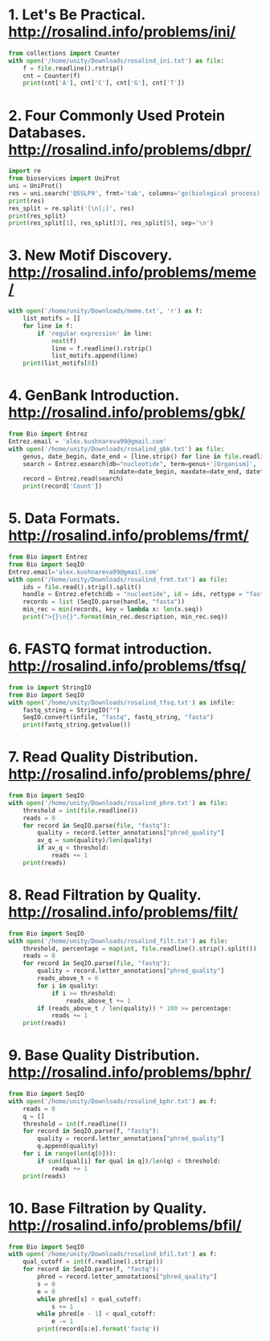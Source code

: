 # 1. Let's Be Practical. http://rosalind.info/problems/ini/

```python
from collections import Counter
with open('/home/unity/Downloads/rosalind_ini.txt') as file:
    f = file.readline().rstrip()
    cnt = Counter(f)
    print(cnt['A'], cnt['C'], cnt['G'], cnt['T'])
```

# 2. Four Commonly Used Protein Databases. http://rosalind.info/problems/dbpr/

```python
import re
from bioservices import UniProt
uni = UniProt()
res = uni.search('Q5SLP9', frmt='tab', columns='go(biological process)').rstrip()
print(res)
res_split = re.split('[\n[;]', res)
print(res_split)
print(res_split[1], res_split[3], res_split[5], sep='\n')
```

# 3. New Motif Discovery. http://rosalind.info/problems/meme/

```python
with open('/home/unity/Downloads/meme.txt', 'r') as f:
    list_motifs = []
    for line in f:
        if 'regular expression' in line:
            next(f)
            line = f.readline().rstrip()
            list_motifs.append(line)
    print(list_motifs[0])
```

# 4. GenBank Introduction. http://rosalind.info/problems/gbk/

```python
from Bio import Entrez
Entrez.email = 'alex.kushnareva99@gmail.com'
with open('/home/unity/Downloads/rosalind_gbk.txt') as file:
    genus, date_begin, date_end = [line.strip() for line in file.readlines()]
    search = Entrez.esearch(db="nucleotide", term=genus+'[Organism]', 
                            mindate=date_begin, maxdate=date_end, datetype='pdat')
    record = Entrez.read(search)
    print(record['Count'])
```

# 5. Data Formats. http://rosalind.info/problems/frmt/

```python
from Bio import Entrez
from Bio import SeqIO
Entrez.email='alex.kushnareva99@gmail.com'
with open('/home/unity/Downloads/rosalind_frmt.txt') as file:
    ids = file.read().strip().split()
    handle = Entrez.efetch(db = "nucleotide", id = ids, rettype = "fasta")
    records = list (SeqIO.parse(handle, "fasta"))
    min_rec = min(records, key = lambda x: len(x.seq))
    print(">{}\n{}".format(min_rec.description, min_rec.seq))
```

# 6. FASTQ format introduction. http://rosalind.info/problems/tfsq/

```python
from io import StringIO
from Bio import SeqIO
with open('/home/unity/Downloads/rosalind_tfsq.txt') as infile:
    fastq_string = StringIO("")
    SeqIO.convert(infile, "fastq", fastq_string, "fasta")
    print(fastq_string.getvalue())
```

# 7. Read Quality Distribution. http://rosalind.info/problems/phre/

```python
from Bio import SeqIO
with open('/home/unity/Downloads/rosalind_phre.txt') as file:
    threshold = int(file.readline())
    reads = 0
    for record in SeqIO.parse(file, "fastq"):
        quality = record.letter_annotations["phred_quality"]
        av_q = sum(quality)/len(quality)
        if av_q < threshold:
            reads += 1
    print(reads)
```

# 8. Read Filtration by Quality. http://rosalind.info/problems/filt/

```python
from Bio import SeqIO
with open('/home/unity/Downloads/rosalind_filt.txt') as file:
    threshold, percentage = map(int, file.readline().strip().split())
    reads = 0
    for record in SeqIO.parse(file, "fastq"):
        quality = record.letter_annotations["phred_quality"]
        reads_above_t = 0
        for i in quality:
            if i >= threshold:
                reads_above_t += 1
        if (reads_above_t / len(quality)) * 100 >= percentage:
            reads += 1
    print(reads)
```

# 9. Base Quality Distribution. http://rosalind.info/problems/bphr/

```python
from Bio import SeqIO
with open('/home/unity/Downloads/rosalind_bphr.txt') as f:
    reads = 0
    q = []
    threshold = int(f.readline())
    for record in SeqIO.parse(f, "fastq"):
        quality = record.letter_annotations["phred_quality"]
        q.append(quality)
    for i in range(len(q[0])):
        if sum([qual[i] for qual in q])/len(q) < threshold:
            reads += 1
    print(reads)
```

# 10. Base Filtration by Quality. http://rosalind.info/problems/bfil/

```python
from Bio import SeqIO
with open('/home/unity/Downloads/rosalind_bfil.txt') as f:
    qual_cutoff = int(f.readline().strip())
    for record in SeqIO.parse(f, "fastq"):
        phred = record.letter_annotations["phred_quality"]
        s = 0
        e = 0
        while phred[s] < qual_cutoff:
            s += 1
        while phred[e - 1] < qual_cutoff:
            e -= 1
        print(record[s:e].format('fastq'))
```
